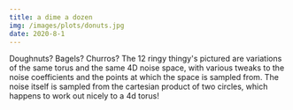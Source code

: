 ```yaml
---
title: a dime a dozen
img: /images/plots/donuts.jpg
date: 2020-8-1
---
```


Doughnuts? Bagels? Churros? The 12 ringy thingy's pictured
are variations of the same torus and the same
4D noise space, with various tweaks to the noise coefficients
and the points at which the space is sampled from. The noise itself is sampled
from the cartesian product of two circles, which happens to work out nicely
to a 4d torus!
